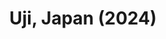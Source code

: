 ---
layout: photos
title: Uji, Japan (2024)
camera: Fujifilm X100F
images:
  - https://photos.danishpraka.sh/Uji/DSCF7568.webp
  - https://photos.danishpraka.sh/Uji/DSCF7566.webp
  - https://photos.danishpraka.sh/Uji/DSCF7567.webp
  - https://photos.danishpraka.sh/Uji/DSCF7574.webp
  - https://photos.danishpraka.sh/Uji/DSCF7599.webp
  - https://photos.danishpraka.sh/Uji/DSCF7601.webp
  - https://photos.danishpraka.sh/Uji/DSCF7606.webp
  - https://photos.danishpraka.sh/Uji/DSCF7609.webp
  - https://photos.danishpraka.sh/Uji/DSCF7611.webp
  - https://photos.danishpraka.sh/Uji/DSCF7627.webp
  - https://photos.danishpraka.sh/Uji/DSCF7635.webp
  - https://photos.danishpraka.sh/Uji/DSCF7644.webp
  - https://photos.danishpraka.sh/Uji/DSCF7647.webp
  - https://photos.danishpraka.sh/Uji/DSCF7661.webp
  - https://photos.danishpraka.sh/Uji/DSCF7673.webp
---